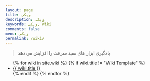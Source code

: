 ```yaml
---
layout: page
title: ویکی
description: ویکی
keywords: ویکی, Wiki
comments: false
menu: ویکی
permalink: /wiki/
---
```


> یادگیری ابزار های مفید سرعت را افزایش می دهد

<ul class="listing">
{% for wiki in site.wiki %}
{% if wiki.title != "Wiki Template" %}
<li class="listing-item"><a href="{{ site.url }}{{ wiki.url }}">{{ wiki.title }}</a></li>
{% endif %}
{% endfor %}
</ul>
